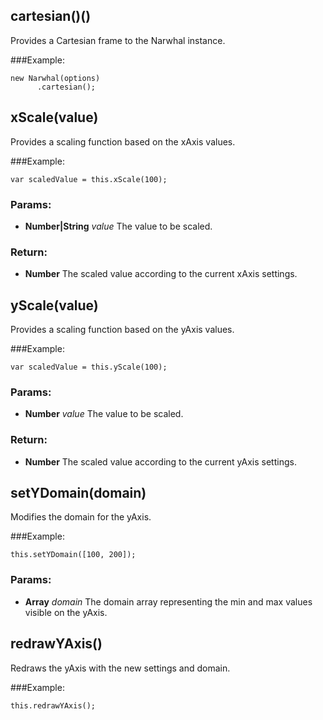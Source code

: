 

## cartesian()()

Provides a Cartesian frame to the Narwhal instance.

###Example:

    new Narwhal(options)
          .cartesian();

## xScale(value)

Provides a scaling function based on the xAxis values.

###Example:

    var scaledValue = this.xScale(100);

### Params:

* **Number|String** *value* The value to be scaled.

### Return:

* **Number** The scaled value according to the current xAxis settings.

## yScale(value)

Provides a scaling function based on the yAxis values.

###Example:

    var scaledValue = this.yScale(100);

### Params:

* **Number** *value* The value to be scaled.

### Return:

* **Number** The scaled value according to the current yAxis settings.

## setYDomain(domain)

Modifies the domain for the yAxis.

###Example:

    this.setYDomain([100, 200]);

### Params:

* **Array** *domain* The domain array representing the min and max values visible on the yAxis.

## redrawYAxis()

Redraws the yAxis with the new settings and domain.

###Example:

    this.redrawYAxis();

